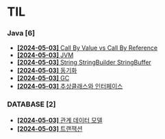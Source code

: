 # TIL
 
### Java [6]
- [**[2024-05-03]**  Call By Value vs Call By Reference](https://github.com/A-lass/TIL/blob/main/Java/Call_By_Value_vs_Call_By_Reference.md)
- [**[2024-05-03]**  JVM](https://github.com/A-lass/TIL/blob/main/Java/JVM.md)
- [**[2024-05-03]**  String StringBuilder StringBuffer](https://github.com/A-lass/TIL/blob/main/Java/String_StringBuilder_StringBuffer.md)
- [**[2024-05-03]**  동기화](https://github.com/A-lass/TIL/blob/main/Java/동기화.md)
- [**[2024-05-03]**  GC](https://github.com/A-lass/TIL/blob/main/Java/GC.md)
- [**[2024-05-03]**  추상클래스와 인터페이스](https://github.com/A-lass/TIL/blob/main/Java/추상클래스와_인터페이스.md)
### DATABASE [2]
- [**[2024-05-03]**  관계 데이터 모델](https://github.com/A-lass/TIL/blob/main/DATABASE/관계_데이터_모델.md)
- [**[2024-05-03]**  트랜잭션](https://github.com/A-lass/TIL/blob/main/DATABASE/트랜잭션.md)

